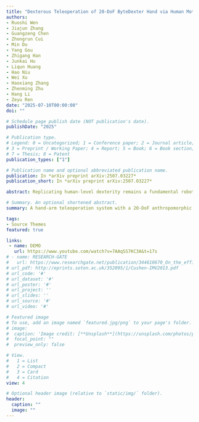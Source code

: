 ```yaml
---
title: "Dexterous Teleoperation of 20-DoF ByteDexter Hand via Human Motion Retargeting"
authors:
- Ruoshi Wen
- Jiajun Zhang
- Guangzeng Chen
- Zhongrun Cui
- Min Du
- Yang Gou
- Zhigang Han
- Junkai Hu
- Liqun Huang
- Hao Niu
- Wei Xu
- Haoxiang Zhang
- Zhenming Zhu
- Hang Li
- Zeyu Ren
date: "2025-07-10T00:00:00"
doi: ""

# Schedule page publish date (NOT publication's date).
publishDate: "2025"

# Publication type.
# Legend: 0 = Uncategorized; 1 = Conference paper; 2 = Journal article;
# 3 = Preprint / Working Paper; 4 = Report; 5 = Book; 6 = Book section;
# 7 = Thesis; 8 = Patent
publication_types: ["1"]

# Publication name and optional abbreviated publication name.
publication: In *arXiv preprint arXiv:2507.03227*
publication_short: In *arXiv preprint arXiv:2507.03227*

abstract: Replicating human-level dexterity remains a fundamental robotics challenge, requiring integrated solutions from mechatronic design to the control of high degree-of-freedom (DoF) robotic hands. While imitation learning shows promise in transferring human dexterity to robots, the efficacy of trained policies relies on the quality of human demonstration data. We bridge this gap with a handarm teleoperation system featuring: (1) a 20-DoF linkage-driven anthropomorphic robotic hand for biomimetic dexterity, and (2) an optimization-based motion retargeting for real-time, high-fidelity reproduction of intricate human hand motions and seamless hand–arm coordination. 

# Summary. An optional shortened abstract.
summary: A hand-arm teleoperation system with a 20-DoF anthropomorphic hand and optimization-based motion retargeting addresses the key robotics challenge of replicating human-level dexterity, enabling real-time, high-fidelity motion reproduction and generating high-quality demonstration data as validated by experiments.

tags:
- Source Themes
featured: true

links:
 - name: DEMO
   url: https://www.youtube.com/watch?v=7AAqSS7KC3A&t=17s
# - name: RESEARCH-GATE  
#   url: https://www.researchgate.net/publication/344610670_On_the_efficient_control_of_series-parallel_compliant_articulated_robots
# url_pdf: http://eprints.soton.ac.uk/352095/1/Cushen-IMV2013.pdf
# url_code: '#'
# url_dataset: '#'
# url_poster: '#'
# url_project: ''
# url_slides: ''
# url_source: '#'
# url_video: '#'

# Featured image
# To use, add an image named `featured.jpg/png` to your page's folder. 
# image:
#  caption: 'Image credit: [**Unsplash**](https://unsplash.com/photos/pLCdAaMFLTE)'
#  focal_point: ""
#  preview_only: false

# View.
#   1 = List
#   2 = Compact
#   3 = Card
#   4 = Citation
view: 4

# Optional header image (relative to `static/img/` folder).
header:
  caption: ""
  image: ""
---
```




